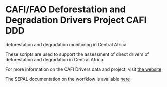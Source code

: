 # CAFI/FAO Deforestation and Degradation Drivers Project CAFI DDD
deforestation and degradation monitoring in Central Africa

These scripts are used to support the assessment of direct drivers of deforestation and degradation in Central Africa. 

For more information on the CAFI Drivers data and project, visit [the website](https://www.fao.org/in-action/sepal/activities/drivers/en)

The SEPAL documentation on the worfklow is available [here](https://docs.sepal.io/en/latest/workflows/drivers.html)


